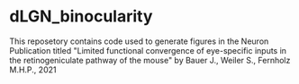 # dLGN_binocularity
This reposetory contains code used to generate figures in the Neuron Publication titled "Limited functional convergence of eye-specific inputs in the retinogeniculate pathway of the mouse" by Bauer J., Weiler S., Fernholz M.H.P., 2021
